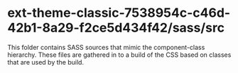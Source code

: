 # ext-theme-classic-7538954c-c46d-42b1-8a29-f2ce5d434f42/sass/src

This folder contains SASS sources that mimic the component-class hierarchy. These files
are gathered in to a build of the CSS based on classes that are used by the build.
